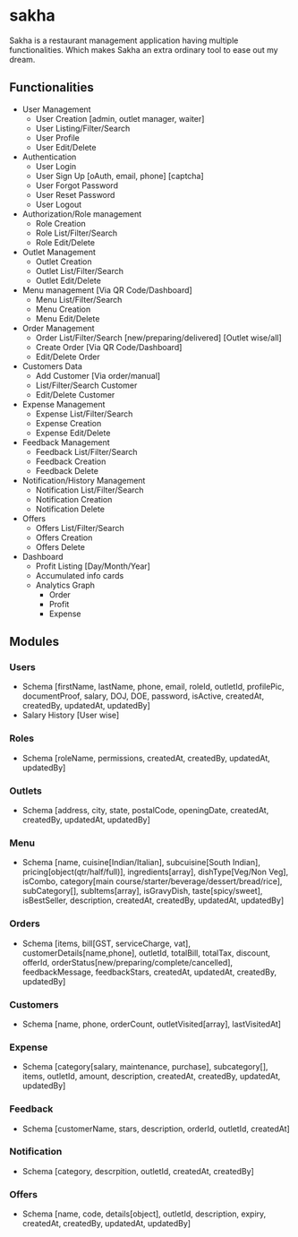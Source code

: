 # sakha
Sakha is a restaurant management application having multiple functionalities. Which makes Sakha an extra ordinary tool to ease out my dream.

## Functionalities
- User Management
  - User Creation [admin, outlet manager, waiter]
  - User Listing/Filter/Search
  - User Profile
  - User Edit/Delete
- Authentication
  - User Login
  - User Sign Up [oAuth, email, phone] [captcha]
  - User Forgot Password
  - User Reset Password
  - User Logout
- Authorization/Role management
  - Role Creation
  - Role List/Filter/Search 
  - Role Edit/Delete
- Outlet Management
  - Outlet Creation
  - Outlet List/Filter/Search
  - Outlet Edit/Delete
- Menu management [Via QR Code/Dashboard]
  - Menu List/Filter/Search
  - Menu Creation
  - Menu Edit/Delete
- Order Management
  - Order List/Filter/Search [new/preparing/delivered] [Outlet wise/all]
  - Create Order [Via QR Code/Dashboard]
  - Edit/Delete Order
- Customers Data
  - Add Customer [Via order/manual]
  - List/Filter/Search Customer
  - Edit/Delete Customer
- Expense Management
  - Expense List/Filter/Search
  - Expense Creation
  - Expense Edit/Delete
- Feedback Management
  - Feedback List/Filter/Search
  - Feedback Creation
  - Feedback Delete
- Notification/History Management
  - Notification List/Filter/Search
  - Notification Creation
  - Notification Delete
- Offers
  - Offers List/Filter/Search
  - Offers Creation
  - Offers Delete
- Dashboard
  - Profit Listing [Day/Month/Year]
  - Accumulated info cards
  - Analytics Graph
    - Order
    - Profit
    - Expense

## Modules

### Users
- Schema [firstName, lastName, phone, email, roleId, outletId, profilePic, documentProof, salary, DOJ, DOE, password, isActive, createdAt, createdBy, updatedAt, updatedBy]
- Salary History [User wise]

### Roles
- Schema [roleName, permissions, createdAt, createdBy, updatedAt, updatedBy]

### Outlets
- Schema [address, city, state, postalCode, openingDate, createdAt, createdBy, updatedAt, updatedBy]

### Menu
- Schema [name, cuisine[Indian/Italian], subcuisine[South Indian], pricing[object(qtr/half/full)], ingredients[array], dishType[Veg/Non Veg], isCombo, category[main course/starter/beverage/dessert/bread/rice], subCategory[], subItems[array], isGravyDish, taste[spicy/sweet], isBestSeller, description, createdAt, createdBy, updatedAt, updatedBy]

### Orders
- Schema [items, bill[GST, serviceCharge, vat], customerDetails[name,phone], outletId, totalBill, totalTax, discount, offerId, orderStatus[new/preparing/complete/cancelled], feedbackMessage, feedbackStars, createdAt, updatedAt, createdBy, updatedBy]

### Customers
- Schema [name, phone, orderCount, outletVisited[array], lastVisitedAt]

### Expense
- Schema [category[salary, maintenance, purchase], subcategory[], items, outletId, amount, description, createdAt, createdBy, updatedAt, updatedBy]

### Feedback
- Schema [customerName, stars, description, orderId, outletId, createdAt]

### Notification
- Schema [category, descrpition, outletId, createdAt, createdBy]

### Offers
- Schema [name, code, details[object], outletId, description, expiry, createdAt, createdBy, updatedAt, updatedBy]
